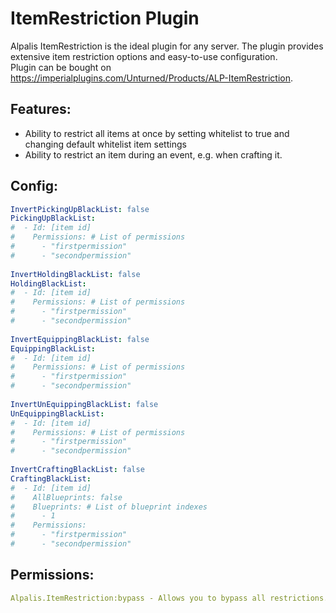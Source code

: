 ﻿# ItemRestriction Plugin

Alpalis ItemRestriction is the ideal plugin for any server. The plugin provides extensive item restriction options and easy-to-use configuration.
<br>Plugin can be bought on https://imperialplugins.com/Unturned/Products/ALP-ItemRestriction.

## Features:

- Ability to restrict all items at once by setting whitelist to true and changing default whitelist item settings
- Ability to restrict an item during an event, e.g. when crafting it.

## Config:
```yaml
InvertPickingUpBlackList: false
PickingUpBlackList:
#  - Id: [item id]
#    Permissions: # List of permissions
#      - "firstpermission"
#      - "secondpermission"
    
InvertHoldingBlackList: false
HoldingBlackList:
#  - Id: [item id]
#    Permissions: # List of permissions
#      - "firstpermission"
#      - "secondpermission"
    
InvertEquippingBlackList: false
EquippingBlackList:
#  - Id: [item id]
#    Permissions: # List of permissions
#      - "firstpermission"
#      - "secondpermission"
    
InvertUnEquippingBlackList: false
UnEquippingBlackList:
#  - Id: [item id]
#    Permissions: # List of permissions
#      - "firstpermission"
#      - "secondpermission"
    
InvertCraftingBlackList: false
CraftingBlackList:
#  - Id: [item id]
#    AllBlueprints: false
#    Blueprints: # List of blueprint indexes
#      - 1
#    Permissions:
#      - "firstpermission"
#      - "secondpermission"
```

## Permissions:

```yaml
Alpalis.ItemRestriction:bypass - Allows you to bypass all restrictions.
```